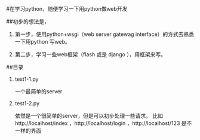 #在学习python，随便学习一下用python做web开发

##初步的想法是，
1. 第一步，使用python+wsgi（web server gatewag interface）的方式去熟悉一下用python 写web。 

2. 第二步，学习一些web框架（flash 或是 django ），用框架来写。


##目录

1. test1-1.py

    一个最简单的server

2. test1-2.py

    依然是一个很简单的server，但是可以初步处理一些请求。 比如http://localhost/index ，http://localhost/login ，http://localhost/123 是不一样的界面